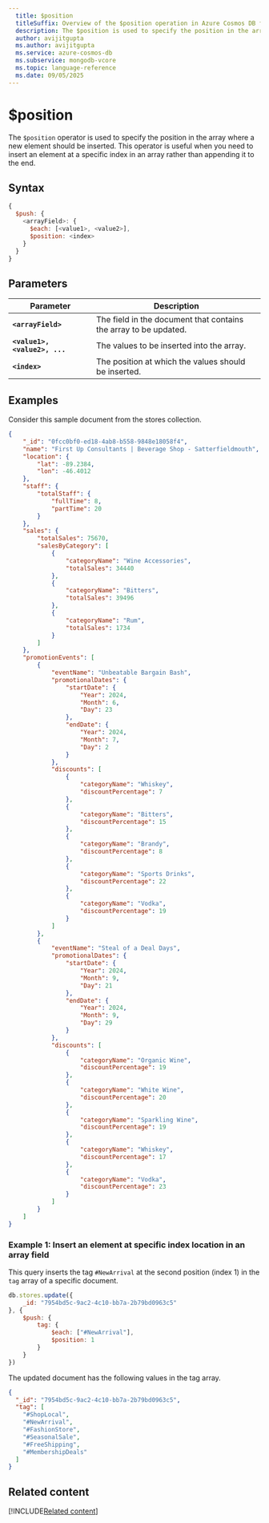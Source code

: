 ```yaml
---
  title: $position
  titleSuffix: Overview of the $position operation in Azure Cosmos DB for MongoDB (vCore)
  description: The $position is used to specify the position in the array where a new element should be inserted.
  author: avijitgupta
  ms.author: avijitgupta
  ms.service: azure-cosmos-db
  ms.subservice: mongodb-vcore
  ms.topic: language-reference
  ms.date: 09/05/2025
---
```


# $position

The `$position` operator is used to specify the position in the array where a new element should be inserted. This operator is useful when you need to insert an element at a specific index in an array rather than appending it to the end.

## Syntax

```javascript
{
  $push: {
    <arrayField>: {
      $each: [<value1>, <value2>],
      $position: <index>
    }
  }
}
```

## Parameters

| Parameter | Description |
| --- | --- |
| **`<arrayField>`**| The field in the document that contains the array to be updated.|
| **`<value1>, <value2>, ...`**| The values to be inserted into the array.|
| **`<index>`**| The position at which the values should be inserted.|

## Examples

Consider this sample document from the stores collection.

```json
{
    "_id": "0fcc0bf0-ed18-4ab8-b558-9848e18058f4",
    "name": "First Up Consultants | Beverage Shop - Satterfieldmouth",
    "location": {
        "lat": -89.2384,
        "lon": -46.4012
    },
    "staff": {
        "totalStaff": {
            "fullTime": 8,
            "partTime": 20
        }
    },
    "sales": {
        "totalSales": 75670,
        "salesByCategory": [
            {
                "categoryName": "Wine Accessories",
                "totalSales": 34440
            },
            {
                "categoryName": "Bitters",
                "totalSales": 39496
            },
            {
                "categoryName": "Rum",
                "totalSales": 1734
            }
        ]
    },
    "promotionEvents": [
        {
            "eventName": "Unbeatable Bargain Bash",
            "promotionalDates": {
                "startDate": {
                    "Year": 2024,
                    "Month": 6,
                    "Day": 23
                },
                "endDate": {
                    "Year": 2024,
                    "Month": 7,
                    "Day": 2
                }
            },
            "discounts": [
                {
                    "categoryName": "Whiskey",
                    "discountPercentage": 7
                },
                {
                    "categoryName": "Bitters",
                    "discountPercentage": 15
                },
                {
                    "categoryName": "Brandy",
                    "discountPercentage": 8
                },
                {
                    "categoryName": "Sports Drinks",
                    "discountPercentage": 22
                },
                {
                    "categoryName": "Vodka",
                    "discountPercentage": 19
                }
            ]
        },
        {
            "eventName": "Steal of a Deal Days",
            "promotionalDates": {
                "startDate": {
                    "Year": 2024,
                    "Month": 9,
                    "Day": 21
                },
                "endDate": {
                    "Year": 2024,
                    "Month": 9,
                    "Day": 29
                }
            },
            "discounts": [
                {
                    "categoryName": "Organic Wine",
                    "discountPercentage": 19
                },
                {
                    "categoryName": "White Wine",
                    "discountPercentage": 20
                },
                {
                    "categoryName": "Sparkling Wine",
                    "discountPercentage": 19
                },
                {
                    "categoryName": "Whiskey",
                    "discountPercentage": 17
                },
                {
                    "categoryName": "Vodka",
                    "discountPercentage": 23
                }
            ]
        }
    ]
}
```

### Example 1: Insert an element at specific index location in an array field

This query inserts the tag `#NewArrival` at the second position (index 1) in the `tag` array of a specific document.

```javascript
db.stores.update({
    _id: "7954bd5c-9ac2-4c10-bb7a-2b79bd0963c5"
}, {
    $push: {
        tag: {
            $each: ["#NewArrival"],
            $position: 1
        }
    }
})
```

The updated document has the following values in the tag array.

```json
{
  "_id": "7954bd5c-9ac2-4c10-bb7a-2b79bd0963c5",
  "tag": [
    "#ShopLocal",
    "#NewArrival",
    "#FashionStore",
    "#SeasonalSale",
    "#FreeShipping",
    "#MembershipDeals"
  ]
}
```

## Related content

[!INCLUDE[Related content](../includes/related-content.md)]
